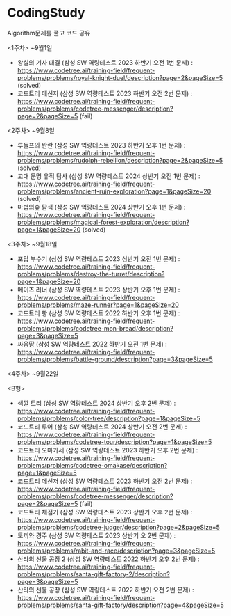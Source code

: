 # CodingStudy
Algorithm문제를 풀고 코드 공유

<1주차> ~9월1일
- 왕실의 기사 대결 (삼성 SW 역량테스트 2023 하반기 오전 1번 문제) : https://www.codetree.ai/training-field/frequent-problems/problems/royal-knight-duel/description?page=2&pageSize=5 (solved)
- 코드트리 메신저 (삼성 SW 역량테스트 2023 하반기 오전 2번 문제) : https://www.codetree.ai/training-field/frequent-problems/problems/codetree-messenger/description?page=2&pageSize=5 (fail)

<2주차> ~9월8일
- 루돌프의 반란 (삼성 SW 역량테스트 2023 하반기 오후 1번 문제) : https://www.codetree.ai/training-field/frequent-problems/problems/rudolph-rebellion/description?page=2&pageSize=5 (solved)
- 고대 문명 유적 탐사 (삼성 SW 역량테스트 2024 상반기 오전 1번 문제) : https://www.codetree.ai/training-field/frequent-problems/problems/ancient-ruin-exploration?page=1&pageSize=20 (solved)
- 마법의숲 탐색 (삼성 SW 역량테스트 2024 상반기 오후 1번 문제) : https://www.codetree.ai/training-field/frequent-problems/problems/magical-forest-exploration/description?page=1&pageSize=20 (solved)

<3주차> ~9월18일
- 포탑 부수기 (삼성 SW 역량테스트 2023 상반기 오전 1번 문제) : https://www.codetree.ai/training-field/frequent-problems/problems/destroy-the-turret/description?page=1&pageSize=20
- 메이즈 러너 (삼성 SW 역량테스트 2023 상반기 오후 1번 문제) : https://www.codetree.ai/training-field/frequent-problems/problems/maze-runner?page=1&pageSize=20
- 코드트리 빵 (삼성 SW 역량테스트 2022 하반기 오후 1번 문제) : https://www.codetree.ai/training-field/frequent-problems/problems/codetree-mon-bread/description?page=3&pageSize=5
- 싸움땅 (삼성 SW 역량테스트 2022 하반기 오전 1번 문제) : https://www.codetree.ai/training-field/frequent-problems/problems/battle-ground/description?page=3&pageSize=5

<4주차> ~9월22일



<B형>
- 색깔 트리 (삼성 SW 역량테스트 2024 상반기 오후 2번 문제) : https://www.codetree.ai/training-field/frequent-problems/problems/color-tree/description?page=1&pageSize=5
- 코드트리 투어 (삼성 SW 역량테스트 2024 상반기 오전 2번 문제) : https://www.codetree.ai/training-field/frequent-problems/problems/codetree-tour/description?page=1&pageSize=5
- 코드트리 오마카세 (삼성 SW 역량테스트 2023 하반기 오후 2번 문제) : https://www.codetree.ai/training-field/frequent-problems/problems/codetree-omakase/description?page=1&pageSize=5
- 코드트리 메신저 (삼성 SW 역량테스트 2023 하반기 오전 2번 문제) : https://www.codetree.ai/training-field/frequent-problems/problems/codetree-messenger/description?page=2&pageSize=5 (fail)
- 코드트리 채점기 (삼성 SW 역량테스트 2023 상반기 오후 2번 문제) : https://www.codetree.ai/training-field/frequent-problems/problems/codetree-judger/description?page=2&pageSize=5
- 토끼와 경주 (삼성 SW 역량테스트 2023 상반기 오 2번 문제) : https://www.codetree.ai/training-field/frequent-problems/problems/rabit-and-race/description?page=3&pageSize=5
- 산타의 선물 공장 2 (삼성 SW 역량테스트 2022 하반기 오후 2번 문제) : https://www.codetree.ai/training-field/frequent-problems/problems/santa-gift-factory-2/description?page=3&pageSize=5
- 산타의 선물 공장 (삼성 SW 역량테스트 2022 하반기 오전 2번 문제) : https://www.codetree.ai/training-field/frequent-problems/problems/santa-gift-factory/description?page=4&pageSize=5
  
